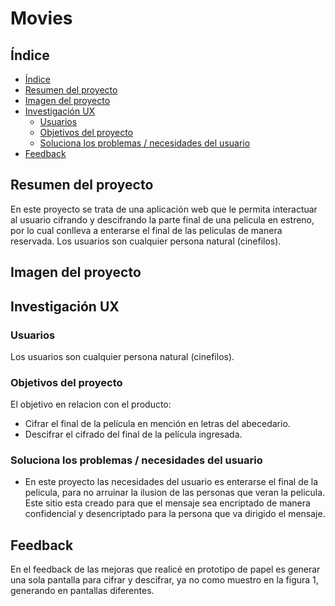 # Movies

## Índice

- [Índice](#índice)
- [Resumen del proyecto](#resumen-del-proyecto)
- [Imagen del proyecto](#imagen-del-proyecto)
- [Investigación UX](#investigacion-ux)
  - [Usuarios](#usuarios)
  - [Objetivos del proyecto](#objetivos-del-proyecto)
  - [Soluciona los problemas / necesidades del usuario](#soluciona-los-problemas-necesidades-del-usuario)
- [Feedback](#feedback)

## Resumen del proyecto

En este proyecto se trata de una aplicación web que le permita interactuar al usuario cifrando y descifrando la parte final de una pelicula en estreno,
por lo cual conlleva a enterarse el final de las peliculas de manera reservada.
Los usuarios son cualquier persona natural (cinefilos).

## Imagen del proyecto

## Investigación UX

### Usuarios
Los usuarios son cualquier persona natural (cinefilos).

### Objetivos del proyecto

El objetivo en relacion con el producto:
- Cifrar el final de la película en mención en letras del abecedario.
- Descifrar el cifrado del final de la película ingresada.

### Soluciona los problemas / necesidades del usuario

- En este proyecto las necesidades del usuario es enterarse el final de la pelicula, para no arruinar la ilusion de las personas que veran la pelicula.
Este sitio esta creado para que el mensaje sea encriptado de manera confidencial y desencriptado para la persona que va dirigido el mensaje.

## Feedback
En el feedback de las mejoras que realicé en prototipo de papel es generar una sola pantalla para cifrar y descifrar, ya no como muestro en la figura 1,
generando en pantallas diferentes.
